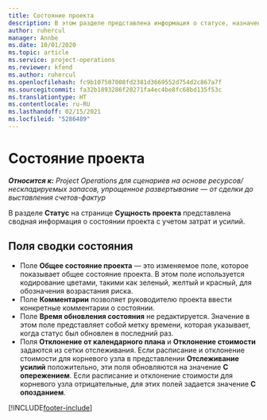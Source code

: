 ```yaml
---
title: Состояние проекта
description: В этом разделе представлена информация о статусе, назначенном проектам в Dynamics 365 Project Operations.
author: ruhercul
manager: Annbe
ms.date: 10/01/2020
ms.topic: article
ms.service: project-operations
ms.reviewer: kfend
ms.author: ruhercul
ms.openlocfilehash: fc9b107507008fd2381d3669552d754d2c867a7f
ms.sourcegitcommit: fa32b1893286f20271fa4ec4be8fc68bd135f53c
ms.translationtype: HT
ms.contentlocale: ru-RU
ms.lasthandoff: 02/15/2021
ms.locfileid: "5286489"
---
```

# <a name="understand-project-status"></a>Состояние проекта

_**Относится к:** Project Operations для сценариев на основе ресурсов/нескладируемых запасов, упрощенное развертывание — от сделки до выставления счетов-фактур_


В разделе **Статус** на странице **Сущность проекта** представлена сводная информация о состоянии проекта с учетом затрат и усилий.


## <a name="status-summary-fields"></a>Поля сводки состояния

- Поле **Общее состояние проекта** — это изменяемое поле, которое показывает общее состояние проекта. В этом поле используется кодирование цветами, такими как зеленый, желтый и красный, для обозначения возрастания риска. 
- Поле **Комментарии** позволяет руководителю проекта ввести конкретные комментарии о состоянии. 
- Поле **Время обновления состояния** не редактируется. Значение в этом поле представляет собой метку времени, которая указывает, когда статус был обновлен в последний раз.
- Поля **Отклонение от календарного плана** и **Отклонение стоимости** задаются из сетки отслеживания. Если расписание и отклонение стоимости для корневого узла в представлении **Отслеживание усилий** положительно, эти поля обновляются на значение **С опережением**. Если расписание и отклонение стоимости для корневого узла отрицательные, для этих полей задается значение **С опозданием**.


[!INCLUDE[footer-include](../includes/footer-banner.md)]